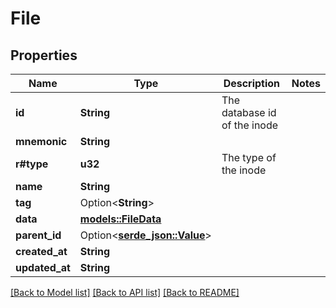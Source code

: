 # File

## Properties

Name | Type | Description | Notes
------------ | ------------- | ------------- | -------------
**id** | **String** | The database id of the inode | 
**mnemonic** | **String** |  | 
**r#type** | **u32** | The type of the inode | 
**name** | **String** |  | 
**tag** | Option<**String**> |  | 
**data** | [**models::FileData**](FileData.md) |  | 
**parent_id** | Option<[**serde_json::Value**](.md)> |  | 
**created_at** | **String** |  | 
**updated_at** | **String** |  | 

[[Back to Model list]](../README.md#documentation-for-models) [[Back to API list]](../README.md#documentation-for-api-endpoints) [[Back to README]](../README.md)


